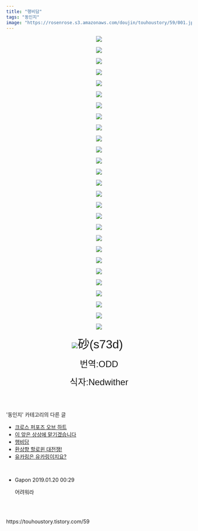 ```yaml
---
title: "행비담"
tags: "동인지"
image: "https://rosenrose.s3.amazonaws.com/doujin/touhoustory/59/001.jpg"
---
```

<div class="article">
<div class="tt_article_useless_p_margin"><p style="text-align: center; clear: none; float: none;"><img src="{{ site.imgserver1 }}/touhoustory/59/001.jpg"/></p><p style="text-align: center; clear: none; float: none;"><img src="{{ site.imgserver1 }}/touhoustory/59/002.jpg"/></p><p style="text-align: center; clear: none; float: none;"><img src="{{ site.imgserver1 }}/touhoustory/59/003.jpg"/></p><p style="text-align: center; clear: none; float: none;"><img src="{{ site.imgserver1 }}/touhoustory/59/004.jpg"/></p><p style="text-align: center; clear: none; float: none;"><img src="{{ site.imgserver1 }}/touhoustory/59/005.jpg"/></p><p style="text-align: center; clear: none; float: none;"><img src="{{ site.imgserver1 }}/touhoustory/59/006.jpg"/></p><p style="text-align: center; clear: none; float: none;"><img src="{{ site.imgserver1 }}/touhoustory/59/007.jpg"/></p><p style="text-align: center; clear: none; float: none;"><img src="{{ site.imgserver1 }}/touhoustory/59/008.jpg"/></p><p style="text-align: center; clear: none; float: none;"><img src="{{ site.imgserver1 }}/touhoustory/59/009.jpg"/></p><p style="text-align: center; clear: none; float: none;"><img src="{{ site.imgserver1 }}/touhoustory/59/010.jpg"/></p><p style="text-align: center; clear: none; float: none;"><img src="{{ site.imgserver1 }}/touhoustory/59/011.jpg"/></p><p style="text-align: center; clear: none; float: none;"><img src="{{ site.imgserver1 }}/touhoustory/59/012.jpg"/></p><p style="text-align: center; clear: none; float: none;"><img src="{{ site.imgserver1 }}/touhoustory/59/013.jpg"/></p><p style="text-align: center; clear: none; float: none;"><img src="{{ site.imgserver1 }}/touhoustory/59/014.jpg"/></p><p style="text-align: center; clear: none; float: none;"><img src="{{ site.imgserver1 }}/touhoustory/59/015.jpg"/></p><p style="text-align: center; clear: none; float: none;"><img src="{{ site.imgserver1 }}/touhoustory/59/016.jpg"/></p><p style="text-align: center; clear: none; float: none;"><img src="{{ site.imgserver1 }}/touhoustory/59/017.jpg"/></p><p style="text-align: center; clear: none; float: none;"><img src="{{ site.imgserver1 }}/touhoustory/59/018.jpg"/></p><p style="text-align: center; clear: none; float: none;"><img src="{{ site.imgserver1 }}/touhoustory/59/019.jpg"/></p><p style="text-align: center; clear: none; float: none;"><img src="{{ site.imgserver1 }}/touhoustory/59/020.jpg"/></p><p style="text-align: center; clear: none; float: none;"><img src="{{ site.imgserver1 }}/touhoustory/59/021.jpg"/></p><p style="text-align: center; clear: none; float: none;"><img src="{{ site.imgserver1 }}/touhoustory/59/022.jpg"/></p><p style="text-align: center; clear: none; float: none;"><img src="{{ site.imgserver1 }}/touhoustory/59/023.jpg"/></p><p style="text-align: center; clear: none; float: none;"><img src="{{ site.imgserver1 }}/touhoustory/59/024.jpg"/></p><p style="text-align: center; clear: none; float: none;"><img src="{{ site.imgserver1 }}/touhoustory/59/025.jpg"/></p><p style="text-align: center; clear: none; float: none;"><img src="{{ site.imgserver1 }}/touhoustory/59/026.jpg"/></p><p style="text-align: center; clear: none; float: none;"><img src="{{ site.imgserver1 }}/touhoustory/59/027.jpg"/></p><p style="text-align: center; clear: none; float: none;"><img src="{{ site.imgserver1 }}/touhoustory/59/028.jpg"/><span style='font-size: 32px; font-family: "맑은 고딕", sans-serif;'>砂(s73d) </span></p><p style="text-align: center;"><span style='font-size: 18pt; font-family: "맑은 고딕", sans-serif;'>번역:ODD</span></p><p style="text-align: center;"><span style='font-size: 18pt; font-family: "맑은 고딕", sans-serif;'>식자:Nedwither</span></p> </div></div><br/>
<div class="tagTrail">
</div><br/>
<div class="another">
<p>'동인지' 카테고리의 다른 글</p>
<ul>
<li><a href="/touhoustory_61">크로스 퍼포즈 오브 하트</a></li>
<li><a href="/touhoustory_60">이 앞은 상상에 맡기겠습니다</a></li>
<li><a href="/touhoustory_59">행비담</a></li>
<li><a href="/touhoustory_58">환상향 할로윈 대전쟁!</a></li>
<li><a href="/touhoustory_57">유카링은 유카링이지요?</a></li>
</ul>
</div><br/>
<div class="cb_lstcomment">
<ul>
<li class="cb_thumb_off" id="comment14928462">
<div class="cb_comment_area">
<div class="cb_info_area">
<div class="cb_section">
<span class="cb_nick_name">Gapon</span>
<span class="cb_date">2019.01.20 00:29 </span>
</div>
</div>
<div class="cb_dsc_comment">
<p class="cb_dsc">
										어려워라
									</p>
</div>
</div></li>
</ul>
</div><br/>
<br/>
<p id="refer">https://touhoustory.tistory.com/59</p>
<br/>

